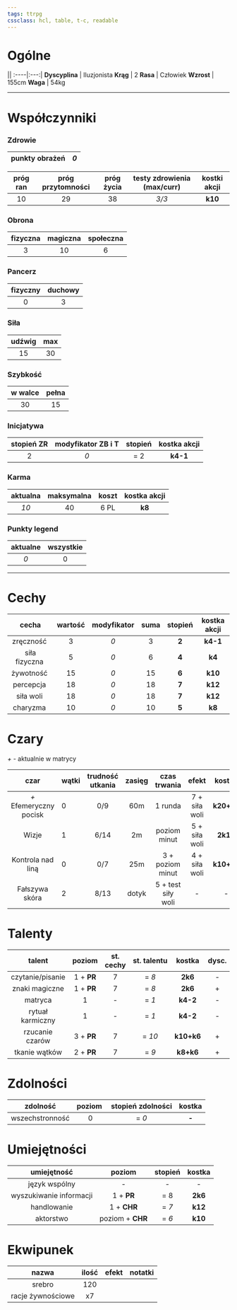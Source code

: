 ```yaml
---
tags: ttrpg
cssclass: hcl, table, t-c, readable
---
```


# Ogólne

||
:----|:---:|
**Dyscyplina** | Iluzjonista
**Krąg** | 2
**Rasa** | Człowiek
**Wzrost** | 155cm
**Waga** | 54kg

---
# Współczynniki

### Zdrowie 

punkty obrażeń | *0* |
:---:|:---:|

próg ran | próg przytomności | próg życia | testy zdrowienia (max/curr) | kostki akcji |
:---:|:---:|:---:|:---:|:---:|
10 | 29 | 38 | *3/3* | **k10** |

### Obrona
fizyczna | magiczna | społeczna |
:---:|:---:|:---:|
| 3 | 10 | 6 |

### Pancerz
fizyczny | duchowy | 
:---:|:---:|
| 0 | 3 |

### Siła
udźwig | max |
:---:|:---:|
15 | 30 |

### Szybkość
w walce | pełna |
:---:|:---:|
30 | 15 |

### Inicjatywa
stopień ZR | modyfikator ZB i T | stopień | kostka akcji |
:---:|:---:|:---:|:---:|
2 | *0* | = 2 | **k4-1** |

### Karma
aktualna | maksymalna | koszt | kostka akcji |
:---:|:---:|:---:|:---:|
*10* | 40 | 6 PL | **k8** |

### Punkty legend
aktualne | wszystkie |
:---:|:---:|
*0*  | 0 |

---
# Cechy

cecha | wartość | modyfikator | suma | stopień | kostka akcji |
:---:|:----:|:----:|:---:|:---:|:---:|
zręczność | 3 | *0* | 3 | **2** | **k4-1** |
siła fizyczna | 5 | *0* | 6 | **4** | **k4** |
żywotność | 15 | *0* | 15 | **6** | **k10** |
percepcja | 18 | *0* | 18 | **7** | **k12** |
siła woli | 18 | *0* | 18 | **7** | **k12** |
charyzma | 10 | *0* | 10 | **5** | **k8** |

# Czary
*+* - aktualnie w matrycy

czar | wątki | trudność utkania | zasięg | czas trwania | efekt | kostka |
:--:|-----|:------:|:---:|:---:|:---:|:---:|
*+* Efemeryczny pocisk | 0 | 0/9 | 60m | 1 runda | 7 + siła woli | **k20+k4** |
Wizje | 1 | 6/14 | 2m | poziom minut | 5 + siła woli | **2k10**|
Kontrola nad liną | 0 | 0/7 | 25m | 3 + poziom minut | 4 + siła woli | **k10+k8** |
Fałszywa skóra | 2 | 8/13 | dotyk | 5 + test siły woli | - | - |

# Talenty

talent | poziom | st. cechy | st. talentu | kostka | dysc. | akcja | karma | wycz. |
:---:|:---:|:---:|:---:|:---:|:---:|:---:|:---:|:---:|
czytanie/pisanie | 1 + **PR** | 7 | = *8* | **2k6** | - | + | - | - | 
znaki magiczne | 1 + **PR** | 7 | = *8*  | **2k6** | + | + | - | - |
matryca | 1 | - | = *1* | **k4-2** | - | nd | - | - |
rytuał karmiczny | 1 | - | = *1* | **k4-2** | - | nd | - | - |
rzucanie czarów | 3 + **PR** | 7 | = *10* | **k10+k6** | + | + | - | - |
tkanie wątków | 2 + **PR** | 7 | = *9* | **k8+k6** | + | + | - | - |
 
# Zdolności
zdolność | poziom | stopień zdolności | kostka |
:---:|:---:|:---:|:---:|
wszechstronność | 0 | = *0* | **-** | 

# Umiejętności
umiejętność | poziom | stopień | kostka | 
:---:|:---:|:---:|:---:|
język wspólny | - | - | - |
wyszukiwanie informacji | 1 + **PR** | = 8 | **2k6** | 
handlowanie | 1 + **CHR** | = *7* | **k12** |
aktorstwo | poziom + **CHR** | = *6* | **k10**

# Ekwipunek
nazwa | ilość | efekt | notatki |
:---:|:---:|:---:|:---:|
srebro | 120 | | |
racje żywnościowe | x7 | | |

